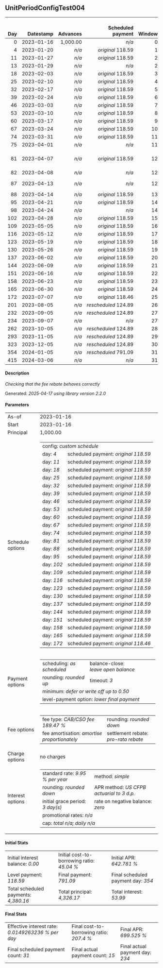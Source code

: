 <h2>UnitPeriodConfigTest004</h2>
<table>
    <thead style="vertical-align: bottom;">
        <th style="text-align: right;">Day</th>
        <th style="text-align: right;">Datestamp</th>
        <th style="text-align: right;">Advances</th>
        <th style="text-align: right;">Scheduled payment</th>
        <th style="text-align: right;">Window</th>
        <th style="text-align: right;">Payment due</th>
        <th style="text-align: right;">Actual payments</th>
        <th style="text-align: right;">Generated payment</th>
        <th style="text-align: right;">Net effect</th>
        <th style="text-align: right;">Payment status</th>
        <th style="text-align: right;">Balance status</th>
        <th style="text-align: right;">Simple interest</th>
        <th style="text-align: right;">New interest</th>
        <th style="text-align: right;">New charges</th>
        <th style="text-align: right;">Principal portion</th>
        <th style="text-align: right;">Fee portion</th>
        <th style="text-align: right;">Interest portion</th>
        <th style="text-align: right;">Charges portion</th>
        <th style="text-align: right;">Fee rebate</th>
        <th style="text-align: right;">Principal balance</th>
        <th style="text-align: right;">Fee balance</th>
        <th style="text-align: right;">Interest balance</th>
        <th style="text-align: right;">Charges balance</th>
        <th style="text-align: right;">Settlement figure</th>
        <th style="text-align: right;">Fee rebate if&nbsp;settled</th>
    </thead>
    <tr style="text-align: right;">
        <td class="ci00">0</td>
        <td class="ci01" style="white-space: nowrap;">2023-01-16</td>
        <td class="ci02">1,000.00</td>
        <td class="ci03" style="white-space: nowrap;"><i>n/a<i></td>
        <td class="ci04">0</td>
        <td class="ci05">0.00</td>
        <td class="ci06"><i>n/a</i></td>
        <td class="ci07"><i>n/a</i></td>
        <td class="ci08">0.00</td>
        <td class="ci09"><i>none&nbsp;scheduled</i></td>
        <td class="ci10">open</td>
        <td class="ci11">0.0000</td>
        <td class="ci12">0.0000</td>
        <td class="ci13"><i>n/a</i></td>
        <td class="ci14">0.00</td>
        <td class="ci15">0.00</td>
        <td class="ci16">0.00</td>
        <td class="ci17">0.00</td>
        <td class="ci18">0.00</td>
        <td class="ci19">1,000.00</td>
        <td class="ci20">1,894.70</td>
        <td class="ci21">0.0000</td>
        <td class="ci22">0.00</td>
        <td class="ci23">2,894.70</td>
        <td class="ci24">1,894.70</td>
    </tr>
    <tr style="text-align: right;">
        <td class="ci00">4</td>
        <td class="ci01" style="white-space: nowrap;">2023-01-20</td>
        <td class="ci02"><i>n/a</i></td>
        <td class="ci03" style="white-space: nowrap;"><i>original</i> 118.59</td>
        <td class="ci04">1</td>
        <td class="ci05">118.59</td>
        <td class="ci06"><i>n/a</i></td>
        <td class="ci07"><i>n/a</i></td>
        <td class="ci08">0.00</td>
        <td class="ci09"><i>missed&nbsp;payment</i></td>
        <td class="ci10">open</td>
        <td class="ci11">3.1564</td>
        <td class="ci12">3.1564</td>
        <td class="ci13"><i>n/a</i></td>
        <td class="ci14">0.00</td>
        <td class="ci15">0.00</td>
        <td class="ci16">0.00</td>
        <td class="ci17">0.00</td>
        <td class="ci18">0.00</td>
        <td class="ci19">1,000.00</td>
        <td class="ci20">1,894.70</td>
        <td class="ci21">3.1564</td>
        <td class="ci22">0.00</td>
        <td class="ci23">1,047.21</td>
        <td class="ci24">1,850.64</td>
    </tr>
    <tr style="text-align: right;">
        <td class="ci00">11</td>
        <td class="ci01" style="white-space: nowrap;">2023-01-27</td>
        <td class="ci02"><i>n/a</i></td>
        <td class="ci03" style="white-space: nowrap;"><i>original</i> 118.59</td>
        <td class="ci04">2</td>
        <td class="ci05">118.59</td>
        <td class="ci06"><i>n/a</i></td>
        <td class="ci07"><i>n/a</i></td>
        <td class="ci08">0.00</td>
        <td class="ci09"><i>paid&nbsp;later&nbsp;in&nbsp;full</i></td>
        <td class="ci10">open</td>
        <td class="ci11">5.5237</td>
        <td class="ci12">5.5237</td>
        <td class="ci13"><i>n/a</i></td>
        <td class="ci14">0.00</td>
        <td class="ci15">0.00</td>
        <td class="ci16">0.00</td>
        <td class="ci17">0.00</td>
        <td class="ci18">0.00</td>
        <td class="ci19">1,000.00</td>
        <td class="ci20">1,894.70</td>
        <td class="ci21">8.6801</td>
        <td class="ci22">0.00</td>
        <td class="ci23">1,129.85</td>
        <td class="ci24">1,773.53</td>
    </tr>
    <tr style="text-align: right;">
        <td class="ci00">13</td>
        <td class="ci01" style="white-space: nowrap;">2023-01-29</td>
        <td class="ci02"><i>n/a</i></td>
        <td class="ci03" style="white-space: nowrap;"><i>n/a<i></td>
        <td class="ci04">2</td>
        <td class="ci05">0.00</td>
        <td class="ci06"><i>confirmed</i>&nbsp;118.59</td>
        <td class="ci07"><i>n/a</i></td>
        <td class="ci08">118.59</td>
        <td class="ci09"><i>extra&nbsp;payment</i></td>
        <td class="ci10">open</td>
        <td class="ci11">1.5782</td>
        <td class="ci12">1.5782</td>
        <td class="ci13"><i>n/a</i></td>
        <td class="ci14">37.42</td>
        <td class="ci15">70.92</td>
        <td class="ci16">10.25</td>
        <td class="ci17">0.00</td>
        <td class="ci18">0.00</td>
        <td class="ci19">962.58</td>
        <td class="ci20">1,823.78</td>
        <td class="ci21">0.0000</td>
        <td class="ci22">0.00</td>
        <td class="ci23">1,034.86</td>
        <td class="ci24">1,751.50</td>
    </tr>
    <tr style="text-align: right;">
        <td class="ci00">18</td>
        <td class="ci01" style="white-space: nowrap;">2023-02-03</td>
        <td class="ci02"><i>n/a</i></td>
        <td class="ci03" style="white-space: nowrap;"><i>original</i> 118.59</td>
        <td class="ci04">3</td>
        <td class="ci05">118.59</td>
        <td class="ci06"><i>confirmed</i>&nbsp;118.59</td>
        <td class="ci07"><i>n/a</i></td>
        <td class="ci08">118.59</td>
        <td class="ci09"><i>payment&nbsp;made</i></td>
        <td class="ci10">open</td>
        <td class="ci11">3.7978</td>
        <td class="ci12">3.7978</td>
        <td class="ci13"><i>n/a</i></td>
        <td class="ci14">39.65</td>
        <td class="ci15">75.15</td>
        <td class="ci16">3.79</td>
        <td class="ci17">0.00</td>
        <td class="ci18">0.00</td>
        <td class="ci19">922.93</td>
        <td class="ci20">1,748.63</td>
        <td class="ci21">0.0000</td>
        <td class="ci22">0.00</td>
        <td class="ci23">975.14</td>
        <td class="ci24">1,696.42</td>
    </tr>
    <tr style="text-align: right;">
        <td class="ci00">25</td>
        <td class="ci01" style="white-space: nowrap;">2023-02-10</td>
        <td class="ci02"><i>n/a</i></td>
        <td class="ci03" style="white-space: nowrap;"><i>original</i> 118.59</td>
        <td class="ci04">4</td>
        <td class="ci05">118.59</td>
        <td class="ci06"><i>n/a</i></td>
        <td class="ci07"><i>n/a</i></td>
        <td class="ci08">0.00</td>
        <td class="ci09"><i>missed&nbsp;payment</i></td>
        <td class="ci10">open</td>
        <td class="ci11">5.0979</td>
        <td class="ci12">5.0979</td>
        <td class="ci13"><i>n/a</i></td>
        <td class="ci14">0.00</td>
        <td class="ci15">0.00</td>
        <td class="ci16">0.00</td>
        <td class="ci17">0.00</td>
        <td class="ci18">0.00</td>
        <td class="ci19">922.93</td>
        <td class="ci20">1,748.63</td>
        <td class="ci21">5.0979</td>
        <td class="ci22">0.00</td>
        <td class="ci23">1,057.34</td>
        <td class="ci24">1,619.31</td>
    </tr>
    <tr style="text-align: right;">
        <td class="ci00">32</td>
        <td class="ci01" style="white-space: nowrap;">2023-02-17</td>
        <td class="ci02"><i>n/a</i></td>
        <td class="ci03" style="white-space: nowrap;"><i>original</i> 118.59</td>
        <td class="ci04">5</td>
        <td class="ci05">118.59</td>
        <td class="ci06"><i>n/a</i></td>
        <td class="ci07"><i>n/a</i></td>
        <td class="ci08">0.00</td>
        <td class="ci09"><i>missed&nbsp;payment</i></td>
        <td class="ci10">open</td>
        <td class="ci11">5.0979</td>
        <td class="ci12">5.0979</td>
        <td class="ci13"><i>n/a</i></td>
        <td class="ci14">0.00</td>
        <td class="ci15">0.00</td>
        <td class="ci16">0.00</td>
        <td class="ci17">0.00</td>
        <td class="ci18">0.00</td>
        <td class="ci19">922.93</td>
        <td class="ci20">1,748.63</td>
        <td class="ci21">10.1958</td>
        <td class="ci22">0.00</td>
        <td class="ci23">1,139.55</td>
        <td class="ci24">1,542.20</td>
    </tr>
    <tr style="text-align: right;">
        <td class="ci00">39</td>
        <td class="ci01" style="white-space: nowrap;">2023-02-24</td>
        <td class="ci02"><i>n/a</i></td>
        <td class="ci03" style="white-space: nowrap;"><i>original</i> 118.59</td>
        <td class="ci04">6</td>
        <td class="ci05">118.59</td>
        <td class="ci06"><i>n/a</i></td>
        <td class="ci07"><i>n/a</i></td>
        <td class="ci08">0.00</td>
        <td class="ci09"><i>missed&nbsp;payment</i></td>
        <td class="ci10">open</td>
        <td class="ci11">5.0979</td>
        <td class="ci12">5.0979</td>
        <td class="ci13"><i>n/a</i></td>
        <td class="ci14">0.00</td>
        <td class="ci15">0.00</td>
        <td class="ci16">0.00</td>
        <td class="ci17">0.00</td>
        <td class="ci18">0.00</td>
        <td class="ci19">922.93</td>
        <td class="ci20">1,748.63</td>
        <td class="ci21">15.2938</td>
        <td class="ci22">0.00</td>
        <td class="ci23">1,221.76</td>
        <td class="ci24">1,465.09</td>
    </tr>
    <tr style="text-align: right;">
        <td class="ci00">46</td>
        <td class="ci01" style="white-space: nowrap;">2023-03-03</td>
        <td class="ci02"><i>n/a</i></td>
        <td class="ci03" style="white-space: nowrap;"><i>original</i> 118.59</td>
        <td class="ci04">7</td>
        <td class="ci05">118.59</td>
        <td class="ci06"><i>n/a</i></td>
        <td class="ci07"><i>n/a</i></td>
        <td class="ci08">0.00</td>
        <td class="ci09"><i>missed&nbsp;payment</i></td>
        <td class="ci10">open</td>
        <td class="ci11">5.0979</td>
        <td class="ci12">5.0979</td>
        <td class="ci13"><i>n/a</i></td>
        <td class="ci14">0.00</td>
        <td class="ci15">0.00</td>
        <td class="ci16">0.00</td>
        <td class="ci17">0.00</td>
        <td class="ci18">0.00</td>
        <td class="ci19">922.93</td>
        <td class="ci20">1,748.63</td>
        <td class="ci21">20.3917</td>
        <td class="ci22">0.00</td>
        <td class="ci23">1,303.97</td>
        <td class="ci24">1,387.98</td>
    </tr>
    <tr style="text-align: right;">
        <td class="ci00">53</td>
        <td class="ci01" style="white-space: nowrap;">2023-03-10</td>
        <td class="ci02"><i>n/a</i></td>
        <td class="ci03" style="white-space: nowrap;"><i>original</i> 118.59</td>
        <td class="ci04">8</td>
        <td class="ci05">118.59</td>
        <td class="ci06"><i>n/a</i></td>
        <td class="ci07"><i>n/a</i></td>
        <td class="ci08">0.00</td>
        <td class="ci09"><i>missed&nbsp;payment</i></td>
        <td class="ci10">open</td>
        <td class="ci11">5.0979</td>
        <td class="ci12">5.0979</td>
        <td class="ci13"><i>n/a</i></td>
        <td class="ci14">0.00</td>
        <td class="ci15">0.00</td>
        <td class="ci16">0.00</td>
        <td class="ci17">0.00</td>
        <td class="ci18">0.00</td>
        <td class="ci19">922.93</td>
        <td class="ci20">1,748.63</td>
        <td class="ci21">25.4896</td>
        <td class="ci22">0.00</td>
        <td class="ci23">1,386.17</td>
        <td class="ci24">1,310.87</td>
    </tr>
    <tr style="text-align: right;">
        <td class="ci00">60</td>
        <td class="ci01" style="white-space: nowrap;">2023-03-17</td>
        <td class="ci02"><i>n/a</i></td>
        <td class="ci03" style="white-space: nowrap;"><i>original</i> 118.59</td>
        <td class="ci04">9</td>
        <td class="ci05">118.59</td>
        <td class="ci06"><i>n/a</i></td>
        <td class="ci07"><i>n/a</i></td>
        <td class="ci08">0.00</td>
        <td class="ci09"><i>missed&nbsp;payment</i></td>
        <td class="ci10">open</td>
        <td class="ci11">5.0979</td>
        <td class="ci12">5.0979</td>
        <td class="ci13"><i>n/a</i></td>
        <td class="ci14">0.00</td>
        <td class="ci15">0.00</td>
        <td class="ci16">0.00</td>
        <td class="ci17">0.00</td>
        <td class="ci18">0.00</td>
        <td class="ci19">922.93</td>
        <td class="ci20">1,748.63</td>
        <td class="ci21">30.5875</td>
        <td class="ci22">0.00</td>
        <td class="ci23">1,468.38</td>
        <td class="ci24">1,233.76</td>
    </tr>
    <tr style="text-align: right;">
        <td class="ci00">67</td>
        <td class="ci01" style="white-space: nowrap;">2023-03-24</td>
        <td class="ci02"><i>n/a</i></td>
        <td class="ci03" style="white-space: nowrap;"><i>original</i> 118.59</td>
        <td class="ci04">10</td>
        <td class="ci05">118.59</td>
        <td class="ci06"><i>n/a</i></td>
        <td class="ci07"><i>n/a</i></td>
        <td class="ci08">0.00</td>
        <td class="ci09"><i>missed&nbsp;payment</i></td>
        <td class="ci10">open</td>
        <td class="ci11">5.0979</td>
        <td class="ci12">5.0979</td>
        <td class="ci13"><i>n/a</i></td>
        <td class="ci14">0.00</td>
        <td class="ci15">0.00</td>
        <td class="ci16">0.00</td>
        <td class="ci17">0.00</td>
        <td class="ci18">0.00</td>
        <td class="ci19">922.93</td>
        <td class="ci20">1,748.63</td>
        <td class="ci21">35.6855</td>
        <td class="ci22">0.00</td>
        <td class="ci23">1,550.59</td>
        <td class="ci24">1,156.65</td>
    </tr>
    <tr style="text-align: right;">
        <td class="ci00">74</td>
        <td class="ci01" style="white-space: nowrap;">2023-03-31</td>
        <td class="ci02"><i>n/a</i></td>
        <td class="ci03" style="white-space: nowrap;"><i>original</i> 118.59</td>
        <td class="ci04">11</td>
        <td class="ci05">118.59</td>
        <td class="ci06"><i>confirmed</i>&nbsp;118.59</td>
        <td class="ci07"><i>n/a</i></td>
        <td class="ci08">118.59</td>
        <td class="ci09"><i>payment&nbsp;made</i></td>
        <td class="ci10">open</td>
        <td class="ci11">5.0979</td>
        <td class="ci12">5.0979</td>
        <td class="ci13"><i>n/a</i></td>
        <td class="ci14">26.88</td>
        <td class="ci15">50.93</td>
        <td class="ci16">40.78</td>
        <td class="ci17">0.00</td>
        <td class="ci18">0.00</td>
        <td class="ci19">896.05</td>
        <td class="ci20">1,697.70</td>
        <td class="ci21">0.0000</td>
        <td class="ci22">0.00</td>
        <td class="ci23">1,514.21</td>
        <td class="ci24">1,079.54</td>
    </tr>
    <tr style="text-align: right;">
        <td class="ci00">75</td>
        <td class="ci01" style="white-space: nowrap;">2023-04-01</td>
        <td class="ci02"><i>n/a</i></td>
        <td class="ci03" style="white-space: nowrap;"><i>n/a<i></td>
        <td class="ci04">11</td>
        <td class="ci05">0.00</td>
        <td class="ci06"><i>confirmed</i>&nbsp;118.59</td>
        <td class="ci07"><i>n/a</i></td>
        <td class="ci08">118.59</td>
        <td class="ci09"><i>extra&nbsp;payment</i></td>
        <td class="ci10">open</td>
        <td class="ci11">0.7071</td>
        <td class="ci12">0.7071</td>
        <td class="ci13"><i>n/a</i></td>
        <td class="ci14">40.72</td>
        <td class="ci15">77.17</td>
        <td class="ci16">0.70</td>
        <td class="ci17">0.00</td>
        <td class="ci18">0.00</td>
        <td class="ci19">855.33</td>
        <td class="ci20">1,620.53</td>
        <td class="ci21">0.0000</td>
        <td class="ci22">0.00</td>
        <td class="ci23">1,407.33</td>
        <td class="ci24">1,068.53</td>
    </tr>
    <tr style="text-align: right;">
        <td class="ci00">81</td>
        <td class="ci01" style="white-space: nowrap;">2023-04-07</td>
        <td class="ci02"><i>n/a</i></td>
        <td class="ci03" style="white-space: nowrap;"><i>original</i> 118.59</td>
        <td class="ci04">12</td>
        <td class="ci05">118.59</td>
        <td class="ci06"><i>confirmed</i>&nbsp;118.59<br/><i>confirmed</i>&nbsp;118.59<br/><i>confirmed</i>&nbsp;118.59</td>
        <td class="ci07"><i>n/a</i></td>
        <td class="ci08">355.77</td>
        <td class="ci09"><i>overpayment</i></td>
        <td class="ci10">open</td>
        <td class="ci11">4.0496</td>
        <td class="ci12">4.0496</td>
        <td class="ci13"><i>n/a</i></td>
        <td class="ci14">121.50</td>
        <td class="ci15">230.23</td>
        <td class="ci16">4.04</td>
        <td class="ci17">0.00</td>
        <td class="ci18">0.00</td>
        <td class="ci19">733.83</td>
        <td class="ci20">1,390.30</td>
        <td class="ci21">0.0000</td>
        <td class="ci22">0.00</td>
        <td class="ci23">1,121.70</td>
        <td class="ci24">1,002.43</td>
    </tr>
    <tr style="text-align: right;">
        <td class="ci00">82</td>
        <td class="ci01" style="white-space: nowrap;">2023-04-08</td>
        <td class="ci02"><i>n/a</i></td>
        <td class="ci03" style="white-space: nowrap;"><i>n/a<i></td>
        <td class="ci04">12</td>
        <td class="ci05">0.00</td>
        <td class="ci06"><i>confirmed</i>&nbsp;118.59</td>
        <td class="ci07"><i>n/a</i></td>
        <td class="ci08">118.59</td>
        <td class="ci09"><i>extra&nbsp;payment</i></td>
        <td class="ci10">open</td>
        <td class="ci11">0.5790</td>
        <td class="ci12">0.5790</td>
        <td class="ci13"><i>n/a</i></td>
        <td class="ci14">40.77</td>
        <td class="ci15">77.25</td>
        <td class="ci16">0.57</td>
        <td class="ci17">0.00</td>
        <td class="ci18">0.00</td>
        <td class="ci19">693.06</td>
        <td class="ci20">1,313.05</td>
        <td class="ci21">0.0000</td>
        <td class="ci22">0.00</td>
        <td class="ci23">1,014.69</td>
        <td class="ci24">991.42</td>
    </tr>
    <tr style="text-align: right;">
        <td class="ci00">87</td>
        <td class="ci01" style="white-space: nowrap;">2023-04-13</td>
        <td class="ci02"><i>n/a</i></td>
        <td class="ci03" style="white-space: nowrap;"><i>n/a<i></td>
        <td class="ci04">12</td>
        <td class="ci05">0.00</td>
        <td class="ci06"><i>confirmed</i>&nbsp;118.59<br/><i>confirmed</i>&nbsp;118.59</td>
        <td class="ci07"><i>n/a</i></td>
        <td class="ci08">237.18</td>
        <td class="ci09"><i>extra&nbsp;payment</i></td>
        <td class="ci10">open</td>
        <td class="ci11">2.7344</td>
        <td class="ci12">2.7344</td>
        <td class="ci13"><i>n/a</i></td>
        <td class="ci14">80.99</td>
        <td class="ci15">153.46</td>
        <td class="ci16">2.73</td>
        <td class="ci17">0.00</td>
        <td class="ci18">0.00</td>
        <td class="ci19">612.07</td>
        <td class="ci20">1,159.59</td>
        <td class="ci21">0.0000</td>
        <td class="ci22">0.00</td>
        <td class="ci23">835.32</td>
        <td class="ci24">936.34</td>
    </tr>
    <tr style="text-align: right;">
        <td class="ci00">88</td>
        <td class="ci01" style="white-space: nowrap;">2023-04-14</td>
        <td class="ci02"><i>n/a</i></td>
        <td class="ci03" style="white-space: nowrap;"><i>original</i> 118.59</td>
        <td class="ci04">13</td>
        <td class="ci05">118.59</td>
        <td class="ci06"><i>confirmed</i>&nbsp;118.59</td>
        <td class="ci07"><i>n/a</i></td>
        <td class="ci08">118.59</td>
        <td class="ci09"><i>payment&nbsp;made</i></td>
        <td class="ci10">open</td>
        <td class="ci11">0.4830</td>
        <td class="ci12">0.4830</td>
        <td class="ci13"><i>n/a</i></td>
        <td class="ci14">40.80</td>
        <td class="ci15">77.31</td>
        <td class="ci16">0.48</td>
        <td class="ci17">0.00</td>
        <td class="ci18">0.00</td>
        <td class="ci19">571.27</td>
        <td class="ci20">1,082.28</td>
        <td class="ci21">0.0000</td>
        <td class="ci22">0.00</td>
        <td class="ci23">728.23</td>
        <td class="ci24">925.32</td>
    </tr>
    <tr style="text-align: right;">
        <td class="ci00">95</td>
        <td class="ci01" style="white-space: nowrap;">2023-04-21</td>
        <td class="ci02"><i>n/a</i></td>
        <td class="ci03" style="white-space: nowrap;"><i>original</i> 118.59</td>
        <td class="ci04">14</td>
        <td class="ci05">118.59</td>
        <td class="ci06"><i>confirmed</i>&nbsp;123.63</td>
        <td class="ci07"><i>n/a</i></td>
        <td class="ci08">123.63</td>
        <td class="ci09"><i>overpayment</i></td>
        <td class="ci10">open</td>
        <td class="ci11">3.1553</td>
        <td class="ci12">3.1553</td>
        <td class="ci13"><i>n/a</i></td>
        <td class="ci14">41.62</td>
        <td class="ci15">78.86</td>
        <td class="ci16">3.15</td>
        <td class="ci17">0.00</td>
        <td class="ci18">0.00</td>
        <td class="ci19">529.65</td>
        <td class="ci20">1,003.42</td>
        <td class="ci21">0.0000</td>
        <td class="ci22">0.00</td>
        <td class="ci23">684.86</td>
        <td class="ci24">848.21</td>
    </tr>
    <tr style="text-align: right;">
        <td class="ci00">98</td>
        <td class="ci01" style="white-space: nowrap;">2023-04-24</td>
        <td class="ci02"><i>n/a</i></td>
        <td class="ci03" style="white-space: nowrap;"><i>n/a<i></td>
        <td class="ci04">14</td>
        <td class="ci05">0.00</td>
        <td class="ci06"><i>confirmed</i>&nbsp;120.96</td>
        <td class="ci07"><i>n/a</i></td>
        <td class="ci08">120.96</td>
        <td class="ci09"><i>extra&nbsp;payment</i></td>
        <td class="ci10">open</td>
        <td class="ci11">1.2538</td>
        <td class="ci12">1.2538</td>
        <td class="ci13"><i>n/a</i></td>
        <td class="ci14">41.35</td>
        <td class="ci15">78.36</td>
        <td class="ci16">1.25</td>
        <td class="ci17">0.00</td>
        <td class="ci18">0.00</td>
        <td class="ci19">488.30</td>
        <td class="ci20">925.06</td>
        <td class="ci21">0.0000</td>
        <td class="ci22">0.00</td>
        <td class="ci23">598.19</td>
        <td class="ci24">815.17</td>
    </tr>
    <tr style="text-align: right;">
        <td class="ci00">102</td>
        <td class="ci01" style="white-space: nowrap;">2023-04-28</td>
        <td class="ci02"><i>n/a</i></td>
        <td class="ci03" style="white-space: nowrap;"><i>original</i> 118.59</td>
        <td class="ci04">15</td>
        <td class="ci05">118.59</td>
        <td class="ci06"><i>n/a</i></td>
        <td class="ci07"><i>n/a</i></td>
        <td class="ci08">0.00</td>
        <td class="ci09"><i>missed&nbsp;payment</i></td>
        <td class="ci10">open</td>
        <td class="ci11">1.5411</td>
        <td class="ci12">1.5411</td>
        <td class="ci13"><i>n/a</i></td>
        <td class="ci14">0.00</td>
        <td class="ci15">0.00</td>
        <td class="ci16">0.00</td>
        <td class="ci17">0.00</td>
        <td class="ci18">0.00</td>
        <td class="ci19">488.30</td>
        <td class="ci20">925.06</td>
        <td class="ci21">1.5411</td>
        <td class="ci22">0.00</td>
        <td class="ci23">643.80</td>
        <td class="ci24">771.10</td>
    </tr>
    <tr style="text-align: right;">
        <td class="ci00">109</td>
        <td class="ci01" style="white-space: nowrap;">2023-05-05</td>
        <td class="ci02"><i>n/a</i></td>
        <td class="ci03" style="white-space: nowrap;"><i>original</i> 118.59</td>
        <td class="ci04">16</td>
        <td class="ci05">118.59</td>
        <td class="ci06"><i>n/a</i></td>
        <td class="ci07"><i>n/a</i></td>
        <td class="ci08">0.00</td>
        <td class="ci09"><i>missed&nbsp;payment</i></td>
        <td class="ci10">open</td>
        <td class="ci11">2.6970</td>
        <td class="ci12">2.6970</td>
        <td class="ci13"><i>n/a</i></td>
        <td class="ci14">0.00</td>
        <td class="ci15">0.00</td>
        <td class="ci16">0.00</td>
        <td class="ci17">0.00</td>
        <td class="ci18">0.00</td>
        <td class="ci19">488.30</td>
        <td class="ci20">925.06</td>
        <td class="ci21">4.2381</td>
        <td class="ci22">0.00</td>
        <td class="ci23">723.60</td>
        <td class="ci24">693.99</td>
    </tr>
    <tr style="text-align: right;">
        <td class="ci00">116</td>
        <td class="ci01" style="white-space: nowrap;">2023-05-12</td>
        <td class="ci02"><i>n/a</i></td>
        <td class="ci03" style="white-space: nowrap;"><i>original</i> 118.59</td>
        <td class="ci04">17</td>
        <td class="ci05">118.59</td>
        <td class="ci06"><i>n/a</i></td>
        <td class="ci07"><i>n/a</i></td>
        <td class="ci08">0.00</td>
        <td class="ci09"><i>missed&nbsp;payment</i></td>
        <td class="ci10">open</td>
        <td class="ci11">2.6970</td>
        <td class="ci12">2.6970</td>
        <td class="ci13"><i>n/a</i></td>
        <td class="ci14">0.00</td>
        <td class="ci15">0.00</td>
        <td class="ci16">0.00</td>
        <td class="ci17">0.00</td>
        <td class="ci18">0.00</td>
        <td class="ci19">488.30</td>
        <td class="ci20">925.06</td>
        <td class="ci21">6.9351</td>
        <td class="ci22">0.00</td>
        <td class="ci23">803.41</td>
        <td class="ci24">616.88</td>
    </tr>
    <tr style="text-align: right;">
        <td class="ci00">123</td>
        <td class="ci01" style="white-space: nowrap;">2023-05-19</td>
        <td class="ci02"><i>n/a</i></td>
        <td class="ci03" style="white-space: nowrap;"><i>original</i> 118.59</td>
        <td class="ci04">18</td>
        <td class="ci05">118.59</td>
        <td class="ci06"><i>n/a</i></td>
        <td class="ci07"><i>n/a</i></td>
        <td class="ci08">0.00</td>
        <td class="ci09"><i>missed&nbsp;payment</i></td>
        <td class="ci10">open</td>
        <td class="ci11">2.6970</td>
        <td class="ci12">2.6970</td>
        <td class="ci13"><i>n/a</i></td>
        <td class="ci14">0.00</td>
        <td class="ci15">0.00</td>
        <td class="ci16">0.00</td>
        <td class="ci17">0.00</td>
        <td class="ci18">0.00</td>
        <td class="ci19">488.30</td>
        <td class="ci20">925.06</td>
        <td class="ci21">9.6321</td>
        <td class="ci22">0.00</td>
        <td class="ci23">883.22</td>
        <td class="ci24">539.77</td>
    </tr>
    <tr style="text-align: right;">
        <td class="ci00">130</td>
        <td class="ci01" style="white-space: nowrap;">2023-05-26</td>
        <td class="ci02"><i>n/a</i></td>
        <td class="ci03" style="white-space: nowrap;"><i>original</i> 118.59</td>
        <td class="ci04">19</td>
        <td class="ci05">118.59</td>
        <td class="ci06"><i>n/a</i></td>
        <td class="ci07"><i>n/a</i></td>
        <td class="ci08">0.00</td>
        <td class="ci09"><i>missed&nbsp;payment</i></td>
        <td class="ci10">open</td>
        <td class="ci11">2.6970</td>
        <td class="ci12">2.6970</td>
        <td class="ci13"><i>n/a</i></td>
        <td class="ci14">0.00</td>
        <td class="ci15">0.00</td>
        <td class="ci16">0.00</td>
        <td class="ci17">0.00</td>
        <td class="ci18">0.00</td>
        <td class="ci19">488.30</td>
        <td class="ci20">925.06</td>
        <td class="ci21">12.3291</td>
        <td class="ci22">0.00</td>
        <td class="ci23">963.02</td>
        <td class="ci24">462.66</td>
    </tr>
    <tr style="text-align: right;">
        <td class="ci00">137</td>
        <td class="ci01" style="white-space: nowrap;">2023-06-02</td>
        <td class="ci02"><i>n/a</i></td>
        <td class="ci03" style="white-space: nowrap;"><i>original</i> 118.59</td>
        <td class="ci04">20</td>
        <td class="ci05">118.59</td>
        <td class="ci06"><i>n/a</i></td>
        <td class="ci07"><i>n/a</i></td>
        <td class="ci08">0.00</td>
        <td class="ci09"><i>missed&nbsp;payment</i></td>
        <td class="ci10">open</td>
        <td class="ci11">2.6970</td>
        <td class="ci12">2.6970</td>
        <td class="ci13"><i>n/a</i></td>
        <td class="ci14">0.00</td>
        <td class="ci15">0.00</td>
        <td class="ci16">0.00</td>
        <td class="ci17">0.00</td>
        <td class="ci18">0.00</td>
        <td class="ci19">488.30</td>
        <td class="ci20">925.06</td>
        <td class="ci21">15.0261</td>
        <td class="ci22">0.00</td>
        <td class="ci23">1,042.83</td>
        <td class="ci24">385.55</td>
    </tr>
    <tr style="text-align: right;">
        <td class="ci00">144</td>
        <td class="ci01" style="white-space: nowrap;">2023-06-09</td>
        <td class="ci02"><i>n/a</i></td>
        <td class="ci03" style="white-space: nowrap;"><i>original</i> 118.59</td>
        <td class="ci04">21</td>
        <td class="ci05">118.59</td>
        <td class="ci06"><i>n/a</i></td>
        <td class="ci07"><i>n/a</i></td>
        <td class="ci08">0.00</td>
        <td class="ci09"><i>missed&nbsp;payment</i></td>
        <td class="ci10">open</td>
        <td class="ci11">2.6970</td>
        <td class="ci12">2.6970</td>
        <td class="ci13"><i>n/a</i></td>
        <td class="ci14">0.00</td>
        <td class="ci15">0.00</td>
        <td class="ci16">0.00</td>
        <td class="ci17">0.00</td>
        <td class="ci18">0.00</td>
        <td class="ci19">488.30</td>
        <td class="ci20">925.06</td>
        <td class="ci21">17.7231</td>
        <td class="ci22">0.00</td>
        <td class="ci23">1,122.64</td>
        <td class="ci24">308.44</td>
    </tr>
    <tr style="text-align: right;">
        <td class="ci00">151</td>
        <td class="ci01" style="white-space: nowrap;">2023-06-16</td>
        <td class="ci02"><i>n/a</i></td>
        <td class="ci03" style="white-space: nowrap;"><i>original</i> 118.59</td>
        <td class="ci04">22</td>
        <td class="ci05">118.59</td>
        <td class="ci06"><i>n/a</i></td>
        <td class="ci07"><i>n/a</i></td>
        <td class="ci08">0.00</td>
        <td class="ci09"><i>missed&nbsp;payment</i></td>
        <td class="ci10">open</td>
        <td class="ci11">2.6970</td>
        <td class="ci12">2.6970</td>
        <td class="ci13"><i>n/a</i></td>
        <td class="ci14">0.00</td>
        <td class="ci15">0.00</td>
        <td class="ci16">0.00</td>
        <td class="ci17">0.00</td>
        <td class="ci18">0.00</td>
        <td class="ci19">488.30</td>
        <td class="ci20">925.06</td>
        <td class="ci21">20.4201</td>
        <td class="ci22">0.00</td>
        <td class="ci23">1,202.45</td>
        <td class="ci24">231.33</td>
    </tr>
    <tr style="text-align: right;">
        <td class="ci00">158</td>
        <td class="ci01" style="white-space: nowrap;">2023-06-23</td>
        <td class="ci02"><i>n/a</i></td>
        <td class="ci03" style="white-space: nowrap;"><i>original</i> 118.59</td>
        <td class="ci04">23</td>
        <td class="ci05">118.59</td>
        <td class="ci06"><i>n/a</i></td>
        <td class="ci07"><i>n/a</i></td>
        <td class="ci08">0.00</td>
        <td class="ci09"><i>missed&nbsp;payment</i></td>
        <td class="ci10">open</td>
        <td class="ci11">2.6970</td>
        <td class="ci12">2.6970</td>
        <td class="ci13"><i>n/a</i></td>
        <td class="ci14">0.00</td>
        <td class="ci15">0.00</td>
        <td class="ci16">0.00</td>
        <td class="ci17">0.00</td>
        <td class="ci18">0.00</td>
        <td class="ci19">488.30</td>
        <td class="ci20">925.06</td>
        <td class="ci21">23.1171</td>
        <td class="ci22">0.00</td>
        <td class="ci23">1,282.25</td>
        <td class="ci24">154.22</td>
    </tr>
    <tr style="text-align: right;">
        <td class="ci00">165</td>
        <td class="ci01" style="white-space: nowrap;">2023-06-30</td>
        <td class="ci02"><i>n/a</i></td>
        <td class="ci03" style="white-space: nowrap;"><i>original</i> 118.59</td>
        <td class="ci04">24</td>
        <td class="ci05">118.59</td>
        <td class="ci06"><i>n/a</i></td>
        <td class="ci07"><i>n/a</i></td>
        <td class="ci08">0.00</td>
        <td class="ci09"><i>missed&nbsp;payment</i></td>
        <td class="ci10">open</td>
        <td class="ci11">2.6970</td>
        <td class="ci12">2.6970</td>
        <td class="ci13"><i>n/a</i></td>
        <td class="ci14">0.00</td>
        <td class="ci15">0.00</td>
        <td class="ci16">0.00</td>
        <td class="ci17">0.00</td>
        <td class="ci18">0.00</td>
        <td class="ci19">488.30</td>
        <td class="ci20">925.06</td>
        <td class="ci21">25.8141</td>
        <td class="ci22">0.00</td>
        <td class="ci23">1,362.06</td>
        <td class="ci24">77.11</td>
    </tr>
    <tr style="text-align: right;">
        <td class="ci00">172</td>
        <td class="ci01" style="white-space: nowrap;">2023-07-07</td>
        <td class="ci02"><i>n/a</i></td>
        <td class="ci03" style="white-space: nowrap;"><i>original</i> 118.46</td>
        <td class="ci04">25</td>
        <td class="ci05">118.46</td>
        <td class="ci06"><i>n/a</i></td>
        <td class="ci07"><i>n/a</i></td>
        <td class="ci08">0.00</td>
        <td class="ci09"><i>missed&nbsp;payment</i></td>
        <td class="ci10">open</td>
        <td class="ci11">2.6970</td>
        <td class="ci12">2.6970</td>
        <td class="ci13"><i>n/a</i></td>
        <td class="ci14">0.00</td>
        <td class="ci15">0.00</td>
        <td class="ci16">0.00</td>
        <td class="ci17">0.00</td>
        <td class="ci18">0.00</td>
        <td class="ci19">488.30</td>
        <td class="ci20">925.06</td>
        <td class="ci21">28.5111</td>
        <td class="ci22">0.00</td>
        <td class="ci23">1,441.87</td>
        <td class="ci24">0.00</td>
    </tr>
    <tr style="text-align: right;">
        <td class="ci00">201</td>
        <td class="ci01" style="white-space: nowrap;">2023-08-05</td>
        <td class="ci02"><i>n/a</i></td>
        <td class="ci03" style="white-space: nowrap;"><i>rescheduled</i>&nbsp;124.89</td>
        <td class="ci04">26</td>
        <td class="ci05">124.89</td>
        <td class="ci06"><i>confirmed</i>&nbsp;124.89</td>
        <td class="ci07"><i>n/a</i></td>
        <td class="ci08">124.89</td>
        <td class="ci09"><i>payment&nbsp;made</i></td>
        <td class="ci10">open</td>
        <td class="ci11">11.1733</td>
        <td class="ci12">11.1733</td>
        <td class="ci13"><i>n/a</i></td>
        <td class="ci14">29.43</td>
        <td class="ci15">55.78</td>
        <td class="ci16">39.68</td>
        <td class="ci17">0.00</td>
        <td class="ci18">0.00</td>
        <td class="ci19">458.87</td>
        <td class="ci20">869.28</td>
        <td class="ci21">0.0000</td>
        <td class="ci22">0.00</td>
        <td class="ci23">1,328.15</td>
        <td class="ci24">0.00</td>
    </tr>
    <tr style="text-align: right;">
        <td class="ci00">232</td>
        <td class="ci01" style="white-space: nowrap;">2023-09-05</td>
        <td class="ci02"><i>n/a</i></td>
        <td class="ci03" style="white-space: nowrap;"><i>rescheduled</i>&nbsp;124.89</td>
        <td class="ci04">27</td>
        <td class="ci05">124.89</td>
        <td class="ci06"><i>n/a</i></td>
        <td class="ci07"><i>n/a</i></td>
        <td class="ci08">0.00</td>
        <td class="ci09"><i>paid&nbsp;later&nbsp;in&nbsp;full</i></td>
        <td class="ci10">open</td>
        <td class="ci11">11.2238</td>
        <td class="ci12">11.2238</td>
        <td class="ci13"><i>n/a</i></td>
        <td class="ci14">0.00</td>
        <td class="ci15">0.00</td>
        <td class="ci16">0.00</td>
        <td class="ci17">0.00</td>
        <td class="ci18">0.00</td>
        <td class="ci19">458.87</td>
        <td class="ci20">869.28</td>
        <td class="ci21">11.2238</td>
        <td class="ci22">0.00</td>
        <td class="ci23">1,339.37</td>
        <td class="ci24">0.00</td>
    </tr>
    <tr style="text-align: right;">
        <td class="ci00">234</td>
        <td class="ci01" style="white-space: nowrap;">2023-09-07</td>
        <td class="ci02"><i>n/a</i></td>
        <td class="ci03" style="white-space: nowrap;"><i>n/a<i></td>
        <td class="ci04">27</td>
        <td class="ci05">0.00</td>
        <td class="ci06"><i>confirmed</i>&nbsp;124.89</td>
        <td class="ci07"><i>n/a</i></td>
        <td class="ci08">124.89</td>
        <td class="ci09"><i>extra&nbsp;payment</i></td>
        <td class="ci10">open</td>
        <td class="ci11">0.7241</td>
        <td class="ci12">0.7241</td>
        <td class="ci13"><i>n/a</i></td>
        <td class="ci14">39.01</td>
        <td class="ci15">73.94</td>
        <td class="ci16">11.94</td>
        <td class="ci17">0.00</td>
        <td class="ci18">0.00</td>
        <td class="ci19">419.86</td>
        <td class="ci20">795.34</td>
        <td class="ci21">0.0000</td>
        <td class="ci22">0.00</td>
        <td class="ci23">1,215.20</td>
        <td class="ci24">0.00</td>
    </tr>
    <tr style="text-align: right;">
        <td class="ci00">262</td>
        <td class="ci01" style="white-space: nowrap;">2023-10-05</td>
        <td class="ci02"><i>n/a</i></td>
        <td class="ci03" style="white-space: nowrap;"><i>rescheduled</i>&nbsp;124.89</td>
        <td class="ci04">28</td>
        <td class="ci05">124.89</td>
        <td class="ci06"><i>n/a</i></td>
        <td class="ci07"><i>n/a</i></td>
        <td class="ci08">0.00</td>
        <td class="ci09"><i>missed&nbsp;payment</i></td>
        <td class="ci10">open</td>
        <td class="ci11">9.2755</td>
        <td class="ci12">9.2755</td>
        <td class="ci13"><i>n/a</i></td>
        <td class="ci14">0.00</td>
        <td class="ci15">0.00</td>
        <td class="ci16">0.00</td>
        <td class="ci17">0.00</td>
        <td class="ci18">0.00</td>
        <td class="ci19">419.86</td>
        <td class="ci20">795.34</td>
        <td class="ci21">9.2755</td>
        <td class="ci22">0.00</td>
        <td class="ci23">1,224.47</td>
        <td class="ci24">0.00</td>
    </tr>
    <tr style="text-align: right;">
        <td class="ci00">293</td>
        <td class="ci01" style="white-space: nowrap;">2023-11-05</td>
        <td class="ci02"><i>n/a</i></td>
        <td class="ci03" style="white-space: nowrap;"><i>rescheduled</i>&nbsp;124.89</td>
        <td class="ci04">29</td>
        <td class="ci05">124.89</td>
        <td class="ci06"><i>n/a</i></td>
        <td class="ci07"><i>n/a</i></td>
        <td class="ci08">0.00</td>
        <td class="ci09"><i>missed&nbsp;payment</i></td>
        <td class="ci10">open</td>
        <td class="ci11">10.2693</td>
        <td class="ci12">10.2693</td>
        <td class="ci13"><i>n/a</i></td>
        <td class="ci14">0.00</td>
        <td class="ci15">0.00</td>
        <td class="ci16">0.00</td>
        <td class="ci17">0.00</td>
        <td class="ci18">0.00</td>
        <td class="ci19">419.86</td>
        <td class="ci20">795.34</td>
        <td class="ci21">19.5447</td>
        <td class="ci22">0.00</td>
        <td class="ci23">1,234.74</td>
        <td class="ci24">0.00</td>
    </tr>
    <tr style="text-align: right;">
        <td class="ci00">323</td>
        <td class="ci01" style="white-space: nowrap;">2023-12-05</td>
        <td class="ci02"><i>n/a</i></td>
        <td class="ci03" style="white-space: nowrap;"><i>rescheduled</i>&nbsp;124.89</td>
        <td class="ci04">30</td>
        <td class="ci05">124.89</td>
        <td class="ci06"><i>n/a</i></td>
        <td class="ci07"><i>n/a</i></td>
        <td class="ci08">0.00</td>
        <td class="ci09"><i>missed&nbsp;payment</i></td>
        <td class="ci10">open</td>
        <td class="ci11">9.9380</td>
        <td class="ci12">9.9380</td>
        <td class="ci13"><i>n/a</i></td>
        <td class="ci14">0.00</td>
        <td class="ci15">0.00</td>
        <td class="ci16">0.00</td>
        <td class="ci17">0.00</td>
        <td class="ci18">0.00</td>
        <td class="ci19">419.86</td>
        <td class="ci20">795.34</td>
        <td class="ci21">29.4827</td>
        <td class="ci22">0.00</td>
        <td class="ci23">1,244.68</td>
        <td class="ci24">0.00</td>
    </tr>
    <tr style="text-align: right;">
        <td class="ci00">354</td>
        <td class="ci01" style="white-space: nowrap;">2024-01-05</td>
        <td class="ci02"><i>n/a</i></td>
        <td class="ci03" style="white-space: nowrap;"><i>rescheduled</i>&nbsp;791.09</td>
        <td class="ci04">31</td>
        <td class="ci05">791.09</td>
        <td class="ci06"><i>n/a</i></td>
        <td class="ci07"><i>n/a</i></td>
        <td class="ci08">0.00</td>
        <td class="ci09"><i>paid&nbsp;later&nbsp;in&nbsp;full</i></td>
        <td class="ci10">open</td>
        <td class="ci11">10.2693</td>
        <td class="ci12">10.2693</td>
        <td class="ci13"><i>n/a</i></td>
        <td class="ci14">0.00</td>
        <td class="ci15">0.00</td>
        <td class="ci16">0.00</td>
        <td class="ci17">0.00</td>
        <td class="ci18">0.00</td>
        <td class="ci19">419.86</td>
        <td class="ci20">795.34</td>
        <td class="ci21">39.7520</td>
        <td class="ci22">0.00</td>
        <td class="ci23">1,254.95</td>
        <td class="ci24">0.00</td>
    </tr>
    <tr style="text-align: right;">
        <td class="ci00">415</td>
        <td class="ci01" style="white-space: nowrap;">2024-03-06</td>
        <td class="ci02"><i>n/a</i></td>
        <td class="ci03" style="white-space: nowrap;"><i>n/a<i></td>
        <td class="ci04">31</td>
        <td class="ci05">0.00</td>
        <td class="ci06"><i>n/a</i></td>
        <td class="ci07">1,275.15</td>
        <td class="ci08">1,275.15</td>
        <td class="ci09"><i>generated</i></td>
        <td class="ci10">closed</td>
        <td class="ci11">20.2073</td>
        <td class="ci12">20.2073</td>
        <td class="ci13"><i>n/a</i></td>
        <td class="ci14">419.86</td>
        <td class="ci15">795.34</td>
        <td class="ci16">59.95</td>
        <td class="ci17">0.00</td>
        <td class="ci18">0.00</td>
        <td class="ci19">0.00</td>
        <td class="ci20">0.00</td>
        <td class="ci21">0.0000</td>
        <td class="ci22">0.00</td>
        <td class="ci23">0.00</td>
        <td class="ci24">0.00</td>
    </tr>
</table>

<h4>Description</h4>
<p><i>Checking that the fee rebate behaves correctly</i></p>
<p>Generated: <i>2025-04-17 using library version 2.2.0</i></p>
<h4>Parameters</h4>
<table>
    <tr>
        <td>As-of</td>
        <td>2023-01-16</td>
    </tr>
    <tr>
        <td>Start</td>
        <td>2023-01-16</td>
    </tr>
    <tr>
        <td>Principal</td>
        <td>1,000.00</td>
    </tr>
    <tr>
        <td>Schedule options</td>
        <td>
            <table>
                <tr>
                    <td colspan="2">config: <i>custom schedule</i></td>
                </tr>
                <tr>
                    <td>day: <i>4</i></td>
                    <td>scheduled payment: <i><i>original</i> 118.59</i></td>
                </tr>
                <tr>
                    <td>day: <i>11</i></td>
                    <td>scheduled payment: <i><i>original</i> 118.59</i></td>
                </tr>
                <tr>
                    <td>day: <i>18</i></td>
                    <td>scheduled payment: <i><i>original</i> 118.59</i></td>
                </tr>
                <tr>
                    <td>day: <i>25</i></td>
                    <td>scheduled payment: <i><i>original</i> 118.59</i></td>
                </tr>
                <tr>
                    <td>day: <i>32</i></td>
                    <td>scheduled payment: <i><i>original</i> 118.59</i></td>
                </tr>
                <tr>
                    <td>day: <i>39</i></td>
                    <td>scheduled payment: <i><i>original</i> 118.59</i></td>
                </tr>
                <tr>
                    <td>day: <i>46</i></td>
                    <td>scheduled payment: <i><i>original</i> 118.59</i></td>
                </tr>
                <tr>
                    <td>day: <i>53</i></td>
                    <td>scheduled payment: <i><i>original</i> 118.59</i></td>
                </tr>
                <tr>
                    <td>day: <i>60</i></td>
                    <td>scheduled payment: <i><i>original</i> 118.59</i></td>
                </tr>
                <tr>
                    <td>day: <i>67</i></td>
                    <td>scheduled payment: <i><i>original</i> 118.59</i></td>
                </tr>
                <tr>
                    <td>day: <i>74</i></td>
                    <td>scheduled payment: <i><i>original</i> 118.59</i></td>
                </tr>
                <tr>
                    <td>day: <i>81</i></td>
                    <td>scheduled payment: <i><i>original</i> 118.59</i></td>
                </tr>
                <tr>
                    <td>day: <i>88</i></td>
                    <td>scheduled payment: <i><i>original</i> 118.59</i></td>
                </tr>
                <tr>
                    <td>day: <i>95</i></td>
                    <td>scheduled payment: <i><i>original</i> 118.59</i></td>
                </tr>
                <tr>
                    <td>day: <i>102</i></td>
                    <td>scheduled payment: <i><i>original</i> 118.59</i></td>
                </tr>
                <tr>
                    <td>day: <i>109</i></td>
                    <td>scheduled payment: <i><i>original</i> 118.59</i></td>
                </tr>
                <tr>
                    <td>day: <i>116</i></td>
                    <td>scheduled payment: <i><i>original</i> 118.59</i></td>
                </tr>
                <tr>
                    <td>day: <i>123</i></td>
                    <td>scheduled payment: <i><i>original</i> 118.59</i></td>
                </tr>
                <tr>
                    <td>day: <i>130</i></td>
                    <td>scheduled payment: <i><i>original</i> 118.59</i></td>
                </tr>
                <tr>
                    <td>day: <i>137</i></td>
                    <td>scheduled payment: <i><i>original</i> 118.59</i></td>
                </tr>
                <tr>
                    <td>day: <i>144</i></td>
                    <td>scheduled payment: <i><i>original</i> 118.59</i></td>
                </tr>
                <tr>
                    <td>day: <i>151</i></td>
                    <td>scheduled payment: <i><i>original</i> 118.59</i></td>
                </tr>
                <tr>
                    <td>day: <i>158</i></td>
                    <td>scheduled payment: <i><i>original</i> 118.59</i></td>
                </tr>
                <tr>
                    <td>day: <i>165</i></td>
                    <td>scheduled payment: <i><i>original</i> 118.59</i></td>
                </tr>
                <tr>
                    <td>day: <i>172</i></td>
                    <td>scheduled payment: <i><i>original</i> 118.46</i></td>
                </tr>
            </table>
        </td>
    </tr>
    <tr>
        <td>Payment options</td>
        <td>
            <table>
                <tr>
                    <td>scheduling: <i>as scheduled</i></td>
                    <td>balance-close: <i>leave&nbsp;open&nbsp;balance</i></td>
                </tr>
                <tr>
                    <td>rounding: <i>rounded up</i></td>
                    <td>timeout: <i>3</i></td>
                </tr>
                <tr>
                    <td colspan='2'>minimum: <i>defer&nbsp;or&nbsp;write&nbsp;off&nbsp;up&nbsp;to&nbsp;0.50</i></td>
                </tr>
                <tr>
                    <td colspan='2'>level-payment option: <i>lower&nbsp;final&nbsp;payment</i></td>
                </tr>
            </table>
        </td>
    </tr>
    <tr>
        <td>Fee options</td>
        <td>
            <table>
                <tr>
                    <td>fee type: <i><i>CAB/CSO fee</i> 189.47 %</i></td>
                    <td>rounding: <i>rounded down</i></td>
                </tr>
                <tr>
                    <td>fee amortisation: <i>amortise proportionately</i></td>
                    <td>settlement rebate: <i>pro-rata rebate</i></td>
                </tr>
            </table>
        </td>
    </tr>
    <tr>
        <td>Charge options</td>
        <td>no charges
        </td>
    </tr>
    <tr>
        <td>Interest options</td>
        <td>
            <table>
                <tr>
                    <td>standard rate: <i>9.95 % per year</i></td>
                    <td>method: <i>simple</i></td>
                </tr>
                <tr>
                    <td>rounding: <i>rounded down</i></td>
                    <td>APR method: <i>US CFPB actuarial to 3 d.p.</i></td>
                </tr>
                <tr>
                    <td>initial grace period: <i>3 day(s)</i></td>
                    <td>rate on negative balance: <i>zero</i></td>
                </tr>
                <tr>
                    <td colspan="2">promotional rates: <i><i>n/a</i></i></td>
                </tr>
                <tr>
                    <td colspan="2">cap: <i>total <i>n/a</i>; daily <i>n/a</i></td>
                </tr>
            </table>
        </td>
    </tr>
</table>
<h4>Initial Stats</h4>
<table>
    <tr>
        <td>Initial interest balance: <i>0.00</i></td>
        <td>Initial cost-to-borrowing ratio: <i>45.04 %</i></td>
        <td>Initial APR: <i>642.781 %</i></td>
    </tr>
    <tr>
        <td>Level payment: <i>118.59</i></td>
        <td>Final payment: <i>791.09</i></td>
        <td>Final scheduled payment day: <i>354</i></td>
    </tr>
    <tr>
        <td>Total scheduled payments: <i>4,380.16</i></td>
        <td>Total principal: <i>4,326.17</i></td>
        <td>Total interest: <i>53.99</i></td>
    </tr>
</table>

<h4>Final Stats</h4>
<table>
    <tr>
        <td>Effective interest rate: <i>0.0149263236 % per day</i></td>
        <td>Final cost-to-borrowing ratio: <i>207.4 %</i></td>
        <td>Final APR: <i>699.525 %</i></td>
    </tr>
    <tr>
        <td>Final scheduled payment count: <i>31</i></td>
        <td>Final actual payment count: <i>15</i></td>
        <td>Final actual payment day: <i>234</i></td>
    </tr>
</table>
